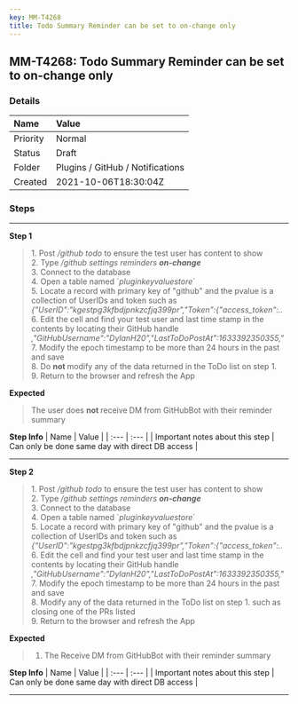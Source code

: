 ```yaml
---
key: MM-T4268
title: Todo Summary Reminder can be set to on-change only
---
```


## MM-T4268: Todo Summary Reminder can be set to on-change only

### Details

| Name     | Value                            |
| :------- | :------------------------------- |
| Priority | Normal                           |
| Status   | Draft                            |
| Folder   | Plugins / GitHub / Notifications |
| Created  | 2021-10-06T18:30:04Z             |

### Steps

<hr/>

**Step 1**

> <article>1. Post <em>/github todo</em> to ensure the test user has content to show<br />2. Type <em>/github settings reminders <strong>on-change</strong> </em><br />3. Connect to the database<br />4. Open a table named `<em>pluginkeyvaluestore</em>`<br />5. Locate a record with primary key of "github" and the pvalue is a collection of UserIDs and token such as <em>{"UserID":"kgestpg3kfbdjpnkzcfjq399pr","Token":{"access_token":..</em><br />6. Edit the cell and find your test user and last time stamp in the contents by locating their GitHub handle <em>,"GitHubUsername":"DylanH20","LastToDoPostAt":1633392350355,"</em><br />7. Modify the epoch timestamp to be more than 24 hours in the past and save<br />8. Do <strong>not </strong>modify any of the data returned in the ToDo list on step 1.<br />9. Return to the browser and refresh the App</article>

**Expected**

> <article>The user does <strong>not </strong>receive<strong> </strong>DM from GitHubBot with their reminder summary</article>

**Step Info**
| Name | Value |
| :--- | :--- |
| Important notes about this step | Can only be done same day with direct DB access |

<hr/>

**Step 2**

> <article>1. Post <em>/github todo</em> to ensure the test user has content to show<br />2. Type <em>/github settings reminders <strong>on-change</strong> </em><br />3. Connect to the database<br />4. Open a table named `<em>pluginkeyvaluestore</em>`<br />5. Locate a record with primary key of "github" and the pvalue is a collection of UserIDs and token such as <em>{"UserID":"kgestpg3kfbdjpnkzcfjq399pr","Token":{"access_token":..</em><br />6. Edit the cell and find your test user and last time stamp in the contents by locating their GitHub handle <em>,"GitHubUsername":"DylanH20","LastToDoPostAt":1633392350355,"</em><br />7. Modify the epoch timestamp to be more than 24 hours in the past and save<br />8. Modify any of the data returned in the ToDo list on step 1. such as closing one of the PRs listed<br />9. Return to the browser and refresh the App</article>

**Expected**

> <article><ol><li>The Receive<strong> </strong>DM from GitHubBot with their reminder summary</li></ol></article>

**Step Info**
| Name | Value |
| :--- | :--- |
| Important notes about this step | Can only be done same day with direct DB access |

<hr/>
